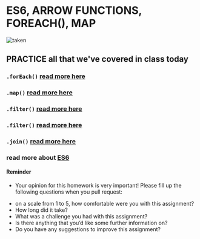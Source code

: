 # ES6, ARROW FUNCTIONS, FOREACH(), MAP  


![taken](https://i.imgflip.com/1urxdd.jpg)


## PRACTICE all that we've covered in class today 

### `.forEach()` [read more here](https://developer.mozilla.org/en-US/docs/Web/JavaScript/Reference/Global_Objects/Array/forEach)

### `.map()` [read more here](https://developer.mozilla.org/en-US/docs/Web/JavaScript/Reference/Global_Objects/Array/map)

### `.filter()` [read more here](https://developer.mozilla.org/en-US/docs/Web/JavaScript/Reference/Global_Objects/Array/filter)

### `.filter()` [read more here](https://developer.mozilla.org/en-US/docs/Web/JavaScript/Reference/Global_Objects/String/split)

### `.join()` [read more here](https://developer.mozilla.org/en-US/docs/Web/JavaScript/Reference/Global_Objects/Array/join)

### read more about [ES6](https://www.freecodecamp.org/news/write-less-do-more-with-javascript-es6-5fd4a8e50ee2/)









#### Reminder
- Your opinion for this homework is very important! Please fill up the following questions when you pull request:
* on a scale from 1 to 5, how comfortable were you with this assignment?
* How long did it take?
* What was a challenge you had with this assignment?
* Is there anything that you’d like some further information on?
* Do you have any suggestions to improve this assignment?
